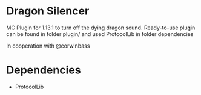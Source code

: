 # Dragon Silencer
MC Plugin for 1.13.1 to turn off the dying dragon sound.
Ready-to-use plugin can be found in folder plugin/ and used ProtocolLib in folder dependencies

In cooperation with @corwinbass

# Dependencies
- ProtocolLib
